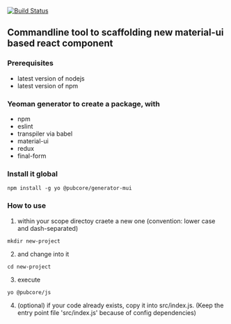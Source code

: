 [![Build Status](https://travis-ci.org/pubcore/generator-js.svg?branch=master)](https://travis-ci.org/pubcore/generator-js)

## Commandline tool to scaffolding new material-ui based react component

### Prerequisites
* latest version of nodejs
* latest version of npm

### Yeoman generator to create a package, with
* npm
* eslint
* transpiler via babel
* material-ui
* redux
* final-form

### Install it global
```
npm install -g yo @pubcore/generator-mui
```
### How to use
1) within your scope directoy craete a new one (convention: lower case and dash-separated)
```
mkdir new-project
```
2) and change into it
```
cd new-project
```
3) execute
```
yo @pubcore/js
```
4) (optional) if your code already exists, copy it into src/index.js.
(Keep the entry point file 'src/index.js' because of config dependencies)
